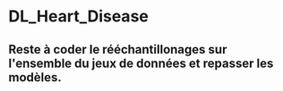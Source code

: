 # DL_Heart_Disease
## Reste à coder le rééchantillonages sur l'ensemble du jeux de données et repasser les modèles.
